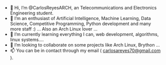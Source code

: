 - 👋 Hi, I’m @CarlosReyesARCH, an Telecommunications and Electronics Engineering student.
- 👀 I’m an enthusiast of Artificial Intelligence, Machine Learning, Data Science, Competitive Programming, Python development and many more staff :) ... Also an Arch Linux lover ...
- 🌱 I’m currently learning everything I can, web development, algorithms, linux systems....
- 💞️ I’m looking to collaborate on some projects like Arch Linux, Brython ...
- 📫 You can be in contact through my email ( carlosareyes70@gmail.com ).

<!---
CarlosReyesARCH/CarlosReyesARCH is a ✨ special ✨ repository because its `README.md` (this file) appears on your GitHub profile.
You can click the Preview link to take a look at your changes.
--->
